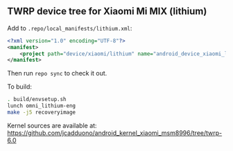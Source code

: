 ## TWRP device tree for Xiaomi Mi MIX (lithium)

Add to `.repo/local_manifests/lithium.xml`:

```xml
<?xml version="1.0" encoding="UTF-8"?>
<manifest>
	<project path="device/xiaomi/lithium" name="android_device_xiaomi_lithium" remote="TeamWin" revision="android-6.0" />
</manifest>
```

Then run `repo sync` to check it out.

To build:

```sh
. build/envsetup.sh
lunch omni_lithium-eng
make -j5 recoveryimage
```

Kernel sources are available at: https://github.com/jcadduono/android_kernel_xiaomi_msm8996/tree/twrp-6.0
